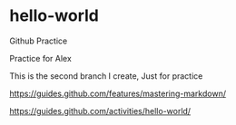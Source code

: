 # hello-world
Github Practice

Practice for Alex

This is the second branch I create, Just for practice

https://guides.github.com/features/mastering-markdown/

https://guides.github.com/activities/hello-world/
